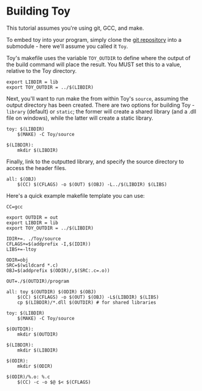 # Building Toy

This tutorial assumes you're using git, GCC, and make.

To embed toy into your program, simply clone the [git repository](https://github.com/Ratstail91/Toy) into a submodule - here we'll assume you called it `Toy`.

Toy's makefile uses the variable `TOY_OUTDIR` to define where the output of the build command will place the result. You MUST set this to a value, relative to the Toy directory.

```make
export LIBDIR = lib
export TOY_OUTDIR = ../$(LIBDIR)
```

Next, you'll want to run make the from within Toy's `source`, assuming the output directory has been created. There are two options for building Toy - `library` (default) or `static`; the former will create a shared library (and a .dll file on windows), while the latter will create a static library.

```make
toy: $(LIBDIR)
	$(MAKE) -C Toy/source

$(LIBDIR):
	mkdir $(LIBDIR)
```

Finally, link to the outputted library, and specify the source directory to access the header files.

```make
all: $(OBJ)
	$(CC) $(CFLAGS) -o $(OUT) $(OBJ) -L../$(LIBDIR) $(LIBS)
```

Here's a quick example makefile template you can use:

```make
CC=gcc

export OUTDIR = out
export LIBDIR = lib
export TOY_OUTDIR = ../$(LIBDIR)

IDIR+=. ./Toy/source
CFLAGS+=$(addprefix -I,$(IDIR))
LIBS+=-ltoy

ODIR=obj
SRC=$(wildcard *.c)
OBJ=$(addprefix $(ODIR)/,$(SRC:.c=.o))

OUT=./$(OUTDIR)/program

all: toy $(OUTDIR) $(ODIR) $(OBJ)
	$(CC) $(CFLAGS) -o $(OUT) $(OBJ) -L$(LIBDIR) $(LIBS)
	cp $(LIBDIR)/*.dll $(OUTDIR) # for shared libraries

toy: $(LIBDIR)
	$(MAKE) -C Toy/source

$(OUTDIR):
	mkdir $(OUTDIR)

$(LIBDIR):
	mkdir $(LIBDIR)

$(ODIR):
	mkdir $(ODIR)

$(ODIR)/%.o: %.c
	$(CC) -c -o $@ $< $(CFLAGS)
```